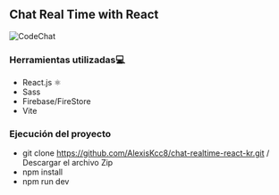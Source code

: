## Chat Real Time with React

![CodeChat](https://github.com/AlexisKcc8/chat-realtime-react-kr/assets/75916617/74efc52b-745d-48c6-85e2-77cef141b024)

### Herramientas utilizadas💻

- React.js ⚛️
- Sass
- Firebase/FireStore
- Vite

### Ejecución del proyecto

- git clone https://github.com/AlexisKcc8/chat-realtime-react-kr.git / Descargar el archivo Zip
- npm install
- npm run dev
